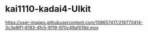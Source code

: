 # kai1110-kadai4-UIkit

https://user-images.githubusercontent.com/108657417/216770414-3c3e8ff1-8193-4fc5-9119-970c49af019d.mov

